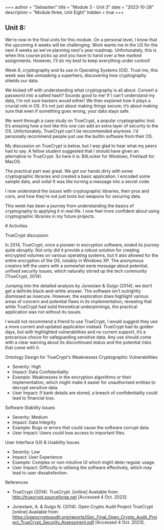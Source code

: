 +++
author = "Sebastien"
title = "Module 3 - Unit 3"
date = "2023-10-28"
description = "Module three, Unit Eight"
hidden = true
+++

## Unit 8:

We're now in the final units for this module. On a personal level, I know that the upcoming 4 weeks will be challenging.
Work wants me in the US for the next 4 weeks as we've planning next's year roadmap. Unfortunately, this is when this course picks up and you have to hand over a few marked assignments. However, I'll do my best to keep everything under control!

Week 8, cryptography and its use in Operating Systems (OS). Trust me, this week was like unmasking a superhero, discovering how cryptography shields our data.

We kicked off with understanding what cryptography is all about. Convert a password into a salted hash? Sounds good to me! If I can't understand my data, I'm not sure hackers would either! We then explored how it plays a crucial role in OS. It’s not just about making things secure; it’s about making sure that even if something goes wrong, your data stays safe.

We went through a case study on TrueCrypt, a popular cryptographic tool. It’s amazing how a tool like this one can add an extra layer of security to the OS. Unfortunately, TrueCrypt can't be recommended anymore. I'd personally recommend people just use the builtin software from their OS.

My discussion on TrueCrypt is below, but I was glad to hear what my peers had to say. A fellow student suggested that I should have given an alternative to TrueCrypt. So here it is: BitLocker for Windows, FireVault for MacOS.

The practical part was great. We got our hands dirty with some cryptographic libraries and created a basic application. I encoded some sample data, and voila! It was like turning a message into a secret code.

I now understand the issues with cryptographic libraries, their pros and cons, and how they’re not just tools but weapons for securing data.

This week has been a journey from understanding the basics of cryptography to applying it in real life. I now feel more confident about using cryptographic libraries in my future projects.

# Activities

TrueCrypt discussion

In 2014, TrueCrypt, once a pioneer in encryption software, ended its journey quite abruptly. Not only did it provide a robust solution for creating encrypted volumes on various operating systems, but it also allowed for the entire encryption of the OS, notably in Windows XP. The anonymous creators left the users with a somewhat eerie message about potential, unfixed security issues, which naturally stirred up the tech community (TrueCrypt, 2014).

Jumping into the detailed analysis by Junestam & Guigo (2014), we don’t get a definite black-and-white answer. The software isn’t outrightly dismissed as insecure. However, the exploration does highlight various areas of concern and potential flaws in its implementation, revealing that while TrueCrypt had solid theoretical underpinnings, the practical application was not without its issues.

I would not recommend a friend to use TrueCrypt, I would suggest they use a more current and updated application instead. TrueCrypt had its golden days, but with highlighted vulnerabilities and no current support, it’s a precarious choice for safeguarding sensitive data. Any use should come with a clear warning about its discontinued status and the potential risks that come with it.

Ontology Design for TrueCrypt's Weaknesses
Cryptographic Vulnerabilities
- Severity: High
- Impact: Data Confidentiality
- Example: Weaknesses in the encryption algorithms or their implementation, which might make it easier for unauthorised entities to decrypt sensitive data.
- User Impact: If bank details are stored, a breach of confidentiality could lead to financial loss.

Software Stability Issues
- Severity: Medium
- Impact: Data Integrity
- Example: Bugs or errors that could cause the software corrupt data.
- User Impact: Users could lose access to important files.

User Interface (UI) & Usability Issues
- Severity: Low
- Impact: User Experience
- Example: Complex or non-intuitive UI which might deter regular usage.
- User Impact: Difficulty in utilising the software effectively, which may lead to user dissatisfaction.

References
- TrueCrypt (2014). TrueCrypt. [online] Available from: http://truecrypt.sourceforge.net [Accessed 4 Oct. 2023].

- Junestam, A. & Guigo N. (2014). Open Crypto Audit Project TrueCrypt [online] Available from: https://opencryptoaudit.org/reports/iSec_Final_Open_Crypto_Audit_Project_TrueCrypt_Security_Assessment.pdf [Accessed 4 Oct. 2023].